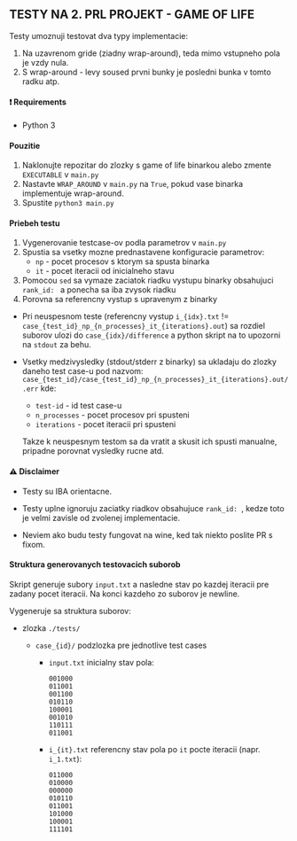 ## TESTY NA 2. PRL PROJEKT - GAME OF LIFE

Testy umoznuji testovat dva typy implementacie:
1. Na uzavrenom gride (ziadny wrap-around), teda mimo vstupneho pola je vzdy nula.
2. S wrap-around - levy soused prvni bunky je posledni bunka v tomto radku atp. 

#### ❗ Requirements
* Python 3

#### Pouzitie
1. Naklonujte repozitar do zlozky s game of life binarkou alebo zmente `EXECUTABLE` v `main.py`
2. Nastavte `WRAP_AROUND` v `main.py` na `True`, pokud vase binarka implementuje wrap-around.
3. Spustite `python3 main.py`

#### Priebeh testu
1. Vygenerovanie testcase-ov podla parametrov v `main.py`
2. Spustia sa vsetky mozne prednastavene konfiguracie parametrov:
   - `np` - pocet procesov s ktorym sa spusta binarka
   - `it` - pocet iteracii od inicialneho stavu
3. Pomocou `sed` sa vymaze zaciatok riadku vystupu binarky obsahujuci `rank_id: ` a ponecha sa iba zvysok riadku
4. Porovna sa referencny vystup s upravenym z binarky

- Pri neuspesnom teste (referencny vystup `i_{idx}.txt` != `case_{test_id}_np_{n_processes}_it_{iterations}.out`) sa rozdiel suborov ulozi do `case_{idx}/difference` a python skript na to upozorni na `stdout` za behu.


- Vsetky medzivysledky (stdout/stderr z binarky) sa ukladaju do zlozky daneho test case-u pod nazvom: `case_{test_id}/case_{test_id}_np_{n_processes}_it_{iterations}.out/.err` kde:
    - `test-id`     - id test case-u
    - `n_processes` - pocet procesov pri spusteni
    - `iterations`  - pocet iteracii pri spusteni

  Takze k neuspesnym testom sa da vratit a skusit ich spusti manualne, pripadne porovnat vysledky rucne atd.

#### ⚠️ Disclaimer
* Testy su IBA orientacne.

* Testy uplne ignoruju zaciatky riadkov obsahujuce `rank_id: `, kedze toto je velmi zavisle od zvolenej implementacie.

* Neviem ako budu testy fungovat na wine, ked tak niekto poslite PR s fixom.

#### Struktura generovanych testovacich suborob
Skript generuje subory `input.txt` a nasledne stav po kazdej iteracii pre zadany pocet iteracii. Na konci kazdeho zo suborov je newline.

Vygeneruje sa struktura suborov:

* zlozka `./tests/`

  * `case_{id}/` podzlozka pre jednotlive test cases

    * `input.txt` inicialny stav pola:
        ```
        001000
        011001
        001100
        010110
        100001
        001010
        110111
        011001
        ```
    *  `i_{it}.txt` referencny stav pola po `it` pocte iteracii (napr. `i_1.txt`):
        ```
        011000
        010000
        000000
        010110
        011001
        101000
        100001
        111101
        ```
